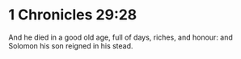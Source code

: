 # 1 Chronicles 29:28

And he died in a good old age, full of days, riches, and honour: and Solomon his son reigned in his stead.